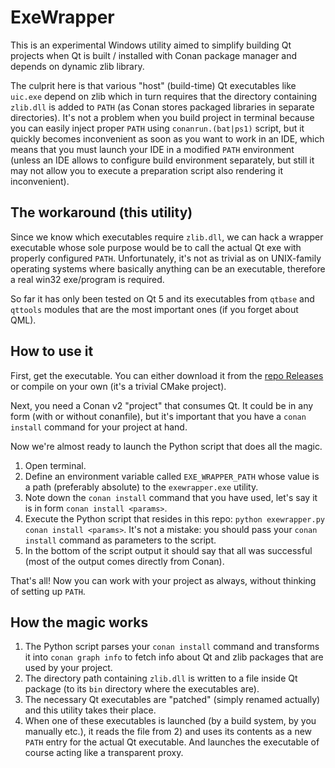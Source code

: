 # ExeWrapper

This is an experimental Windows utility aimed to simplify building Qt projects when Qt is built / installed with Conan package manager and depends on dynamic zlib library.

The culprit here is that various "host" (build-time) Qt executables like `uic.exe` depend on zlib which in turn requires that the directory containing `zlib.dll` is added to `PATH` (as Conan stores packaged libraries in separate directories). It's not a problem when you build project in terminal because you can easily inject proper `PATH` using `conanrun.(bat|ps1)` script, but it quickly becomes inconvenient as soon as you want to work in an IDE, which means that you must launch your IDE in a modified `PATH` environment (unless an IDE allows to configure build environment separately, but still it may not allow you to execute a preparation script also rendering it inconvenient).

## The workaround (this utility)

Since we know which executables require `zlib.dll`, we can hack a wrapper executable whose sole purpose would be to call the actual Qt exe with properly configured `PATH`. Unfortunately, it's not as trivial as on UNIX-family operating systems where basically anything can be an executable, therefore a real win32 exe/program is required.

So far it has only been tested on Qt 5 and its executables from `qtbase` and `qttools` modules that are the most important ones (if you forget about QML).

## How to use it

First, get the executable. You can either download it from the [repo Releases](https://github.com/kambala-decapitator/ExeWrapper/releases) or compile on your own (it's a trivial CMake project).

Next, you need a Conan v2 "project" that consumes Qt. It could be in any form (with or without conanfile), but it's important that you have a `conan install` command for your project at hand.

Now we're almost ready to launch the Python script that does all the magic.

1. Open terminal.
2. Define an environment variable called `EXE_WRAPPER_PATH` whose value is a path (preferably absolute) to the `exewrapper.exe` utility.
3. Note down the `conan install` command that you have used, let's say it is in form `conan install <params>`.
4. Execute the Python script that resides in this repo: `python exewrapper.py conan install <params>`. It's not a mistake: you should pass your `conan install` command as parameters to the script.
5. In the bottom of the script output it should say that all was successful (most of the output comes directly from Conan).

That's all! Now you can work with your project as always, without thinking of setting up `PATH`.

## How the magic works

1. The Python script parses your `conan install` command and transforms it into `conan graph info` to fetch info about Qt and zlib packages that are used by your project.
2. The directory path containing `zlib.dll` is written to a file inside Qt package (to its `bin` directory where the executables are).
3. The necessary Qt executables are "patched" (simply renamed actually) and this utility takes their place.
4. When one of these executables is launched (by a build system, by you manually etc.), it reads the file from 2) and uses its contents as a new `PATH` entry for the actual Qt executable. And launches the executable of course acting like a transparent proxy.
